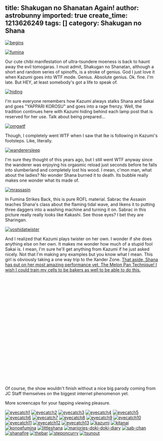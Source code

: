 title: Shakugan no Shanatan Again!
author: astrobunny
imported: true
create_time: 1213626249
tags: []
category: Shakugan no Shana
---
 [![](wp-uploads/2008/06/begins-500x284.jpg "begins")](/images/wp-uploads/2008/06/begins.jpg)  
  
 [![](wp-uploads/2008/06/fumina-500x284.jpg "fumina")](/images/wp-uploads/2008/06/fumina.jpg)  
  
Our cute chibi manifestation of ultra-tsundere moeness is back to haunt away the evil tomogaras. I must admit, Shakugan no Shanatan, although a short and random series of spinoffs, is a stroke of genius. God I just love it when Kazumi goes into WTF mode. Genius. Absolute genius. Ok. fine. I'm late. But HEY, at least somebody's got a life to speak of.  
  
<!--more-->  
  
 [![](wp-uploads/2008/06/hiding-500x284.jpg "hiding")](/images/wp-uploads/2008/06/hiding.jpg)  
  
I'm sure everyone remembers how Kazumi always stalks Shana and Sakai and goes "YAPPARI KOROSU" and goes into a rage frenzy. Well, the tradition continues here with Kazumi hiding behind each lamp post that is reserved for her use. Talk about being prepared...  
  
 [![](wp-uploads/2008/06/omgwtf-500x284.jpg "omgwtf")](/images/wp-uploads/2008/06/omgwtf.jpg)  
  
Though, I completely went WTF when I saw that Ike is following in Kazumi's footsteps. Like, literally.  
  
 [![](wp-uploads/2008/06/wanderersleep-500x284.jpg "wanderersleep")](/images/wp-uploads/2008/06/wanderersleep.jpg)  
  
I'm sure they thought of this years ago, but I still went WTF anyway since the wanderer was enjoying his orgasmic reload just seconds before he falls into slumberland and completely lost his wood. I mean, c'mon man, what about the ladies? No wonder Shana burned it to death. Its bubble really makes one wonder what its made of.  
  
 [![](wp-uploads/2008/06/mrassasin-500x284.jpg "mrassasin")](/images/wp-uploads/2008/06/mrassasin.jpg)  
  
In Fumina Strikes Back, this is pure ROFL material. Sabrac the Assasin teaches Shana's class about the flaming tidal wave, and likens it to putting three daggers into a washing machine and turning it on. Sabrac in this picture really really looks like Kakashi. See those eyes? I bet they are Sharingan.  
  
 [![](wp-uploads/2008/06/yoshidatwister-500x284.jpg "yoshidatwister")](/images/wp-uploads/2008/06/yoshidatwister.jpg)  
  
And I realized that Kazumi plays twister on her own. I wonder if she does anything else on her own. It makes me wonder how much of a stupid fool Sakai is. I mean, I'm sure he'll get anything from Kazumi if he just asked nicely. Not that I'm making any examples but you know what I mean. This girl is obviously taking a one way trip to the Xander Zone. [That aside, Shana has put on her most amazing performance yet. The Melon Pan Technique! I wish I could train my cells to be bakers as well to be able to do this.](/images/wp-uploads/2008/06/shanashoot.swf)  
  
<object width="425" height="344"><param name="movie" value="http://www.youtube.com/v/nw1LpYHCdNg&amp;hl=en">
<embed src="http://www.youtube.com/v/nw1LpYHCdNg&amp;hl=en" type="application/x-shockwave-flash" width="425" height="344"></embed></object>  
  
Of course, the show wouldn't finish without a nice big parody coming from JC Staff themselves on the biggest internet phenomenon yet.  
  
More screencaps for your fapping viewing pleasure.  
  
 [![](wp-uploads/2008/06/eyecatch1-150x150.jpg "eyecatch1")](/images/wp-uploads/2008/06/eyecatch1.jpg) [![](wp-uploads/2008/06/eyecatch2-150x150.jpg "eyecatch2")](/images/wp-uploads/2008/06/eyecatch2.jpg) [![](wp-uploads/2008/06/eyecatch3-150x150.jpg "eyecatch3")](/images/wp-uploads/2008/06/eyecatch3.jpg) [![](wp-uploads/2008/06/eyecatch4-150x150.jpg "eyecatch4")](/images/wp-uploads/2008/06/eyecatch4.jpg) [![](wp-uploads/2008/06/eyecatch5-150x150.jpg "eyecatch5")](/images/wp-uploads/2008/06/eyecatch5.jpg) [![](wp-uploads/2008/06/eyecatch6-150x150.jpg "eyecatch6")](/images/wp-uploads/2008/06/eyecatch6.jpg) [![](wp-uploads/2008/06/eyecatch7-150x150.jpg "eyecatch7")](/images/wp-uploads/2008/06/eyecatch7.jpg) [![](wp-uploads/2008/06/eyecatch8-150x150.jpg "eyecatch8")](/images/wp-uploads/2008/06/eyecatch8.jpg) [![](wp-uploads/2008/06/eyecatch9-150x150.jpg "eyecatch9")](/images/wp-uploads/2008/06/eyecatch9.jpg) [![](wp-uploads/2008/06/eyecatch10-150x150.jpg "eyecatch10")](/images/wp-uploads/2008/06/eyecatch10.jpg) [![](wp-uploads/2008/06/eyecatch11-150x150.jpg "eyecatch11")](/images/wp-uploads/2008/06/eyecatch11.jpg) [![](wp-uploads/2008/06/eyecatch12-150x150.jpg "eyecatch12")](/images/wp-uploads/2008/06/eyecatch12.jpg) [![](wp-uploads/2008/06/eyecatch13-150x150.jpg "eyecatch13")](/images/wp-uploads/2008/06/eyecatch13.jpg) [![](wp-uploads/2008/06/kazumi-150x150.jpg "kazumi")](/images/wp-uploads/2008/06/kazumi.jpg) [![](wp-uploads/2008/06/kitanai-150x150.jpg "kitanai")](/images/wp-uploads/2008/06/kitanai.jpg) [![](wp-uploads/2008/06/konoefumina-150x150.jpg "konoefumina")](/images/wp-uploads/2008/06/konoefumina.jpg) [![](wp-uploads/2008/06/littleshana-150x150.jpg "littleshana")](/images/wp-uploads/2008/06/littleshana.jpg) [![](wp-uploads/2008/06/marjories-doki-doki-diary-150x150.jpg "marjories-doki-doki-diary")](/images/wp-uploads/2008/06/marjories-doki-doki-diary.jpg) [![](wp-uploads/2008/06/sab-chan-150x150.jpg "sab-chan")](/images/wp-uploads/2008/06/sab-chan.jpg) [![](wp-uploads/2008/06/shanafire-150x150.jpg "shanafire")](/images/wp-uploads/2008/06/shanafire.jpg) [![](wp-uploads/2008/06/thebar-150x150.jpg "thebar")](/images/wp-uploads/2008/06/thebar.jpg) [![](wp-uploads/2008/06/steponcurry-150x150.jpg "steponcurry")](/images/wp-uploads/2008/06/steponcurry.jpg) [![](wp-uploads/2008/06/tsunout-150x150.jpg "tsunout")](/images/wp-uploads/2008/06/tsunout.jpg)